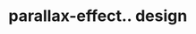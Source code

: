 # parallax-effect.. design                                                                                                                                                                                                             
                                     

